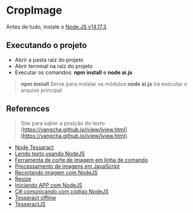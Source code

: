 # CropImage

Antes de tudo, instale o [Node.JS v14.17.3](https://nodejs.org/pt-br/download/).

## Executando o projeto

 - Abrir a pasta raíz do projeto
 - Abrir terminal na raíz do projeto
 - Executar os comandos: **npm install** e **node ai.js**

> **npm install** Serve para instalar os módulos
> **node ai.js** Irá executar o arquivo principal

## References

> Site para saber a posição do texto [https://yangcha.github.io/iview/iview.html](https://yangcha.github.io/iview/iview.html).

 - [Node Tessaract](https://github.com/desmondmorris/node-tesseract)
 - [Lendo texto usando NodeJS](https://stackoverflow.com/questions/33668586/reading-the-text-value-or-number-from-an-image-using-node-js)
 - [Ferramenta de corte de imagem em linha de comando](https://www.ti-enxame.com/pt/image/ferramenta-de-corte-de-imagem-em-lote-da-linha-de-comando/968641008/)
 - [Processamento de imagens em JavaScript](https://imasters.com.br/front-end/processamento-de-imagens-em-javascript)
 - [Recortando imagem com NodeJS](https://usefulangle.com/post/104/nodejs-crop-image)
 - [Resize](https://sharp.pixelplumbing.com/api-resize)
 - [Iniciando APP com NodeJS](http://stack.desenvolvedor.expert/comecando-com-node/inicializando-um-app-node.html)
 - [C# comunicando com código NodeJS](https://stackoverflow.com/questions/15136952/can-a-c-sharp-application-communicate-with-node-js-code)
 - [Tesseract offline](https://github.com/jeromewu/tesseract.js-offline)
 - [TesseractJS](https://github.com/naptha/tesseract.js#tesseractjs)
